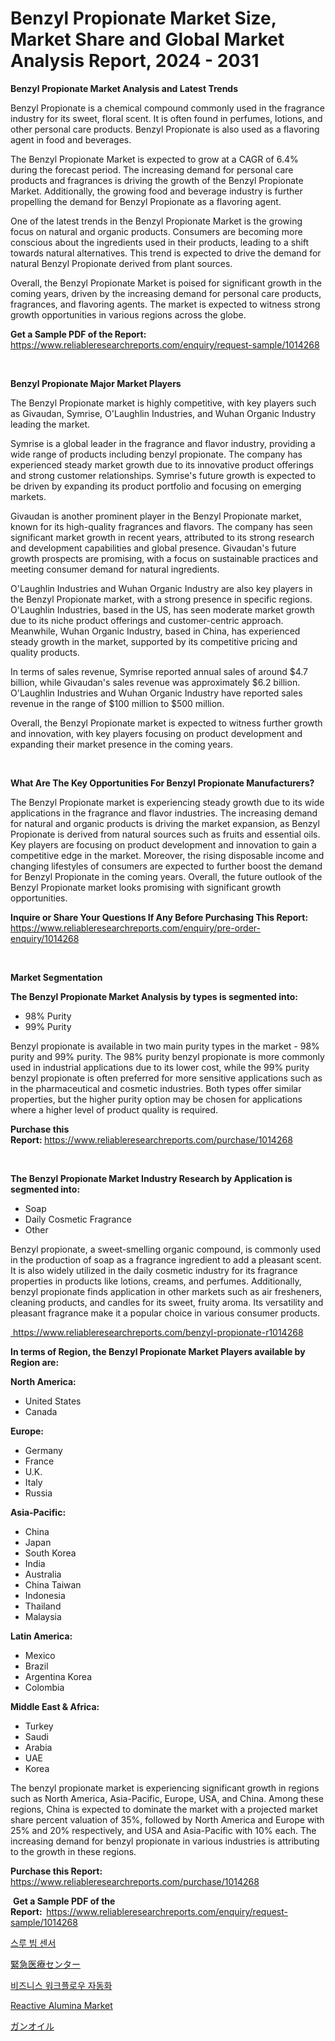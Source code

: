 <p><h1>Benzyl Propionate Market Size, Market Share and Global Market Analysis Report, 2024 - 2031</h1></p><p><strong>Benzyl Propionate Market Analysis and Latest Trends</strong></p>
<p><p>Benzyl Propionate is a chemical compound commonly used in the fragrance industry for its sweet, floral scent. It is often found in perfumes, lotions, and other personal care products. Benzyl Propionate is also used as a flavoring agent in food and beverages.</p><p>The Benzyl Propionate Market is expected to grow at a CAGR of 6.4% during the forecast period. The increasing demand for personal care products and fragrances is driving the growth of the Benzyl Propionate Market. Additionally, the growing food and beverage industry is further propelling the demand for Benzyl Propionate as a flavoring agent.</p><p>One of the latest trends in the Benzyl Propionate Market is the growing focus on natural and organic products. Consumers are becoming more conscious about the ingredients used in their products, leading to a shift towards natural alternatives. This trend is expected to drive the demand for natural Benzyl Propionate derived from plant sources.</p><p>Overall, the Benzyl Propionate Market is poised for significant growth in the coming years, driven by the increasing demand for personal care products, fragrances, and flavoring agents. The market is expected to witness strong growth opportunities in various regions across the globe.</p></p>
<p><strong>Get a Sample PDF of the Report:&nbsp;</strong> <a href="https://www.reliableresearchreports.com/enquiry/request-sample/1014268">https://www.reliableresearchreports.com/enquiry/request-sample/1014268</a></p>
<p>&nbsp;</p>
<p><strong>Benzyl Propionate Major Market Players</strong></p>
<p><p>The Benzyl Propionate market is highly competitive, with key players such as Givaudan, Symrise, O'Laughlin Industries, and Wuhan Organic Industry leading the market. </p><p>Symrise is a global leader in the fragrance and flavor industry, providing a wide range of products including benzyl propionate. The company has experienced steady market growth due to its innovative product offerings and strong customer relationships. Symrise's future growth is expected to be driven by expanding its product portfolio and focusing on emerging markets.</p><p>Givaudan is another prominent player in the Benzyl Propionate market, known for its high-quality fragrances and flavors. The company has seen significant market growth in recent years, attributed to its strong research and development capabilities and global presence. Givaudan's future growth prospects are promising, with a focus on sustainable practices and meeting consumer demand for natural ingredients.</p><p>O'Laughlin Industries and Wuhan Organic Industry are also key players in the Benzyl Propionate market, with a strong presence in specific regions. O'Laughlin Industries, based in the US, has seen moderate market growth due to its niche product offerings and customer-centric approach. Meanwhile, Wuhan Organic Industry, based in China, has experienced steady growth in the market, supported by its competitive pricing and quality products.</p><p>In terms of sales revenue, Symrise reported annual sales of around $4.7 billion, while Givaudan's sales revenue was approximately $6.2 billion. O'Laughlin Industries and Wuhan Organic Industry have reported sales revenue in the range of $100 million to $500 million.</p><p>Overall, the Benzyl Propionate market is expected to witness further growth and innovation, with key players focusing on product development and expanding their market presence in the coming years.</p></p>
<p>&nbsp;</p>
<p><strong>What Are The Key Opportunities For Benzyl Propionate Manufacturers?</strong></p>
<p><p>The Benzyl Propionate market is experiencing steady growth due to its wide applications in the fragrance and flavor industries. The increasing demand for natural and organic products is driving the market expansion, as Benzyl Propionate is derived from natural sources such as fruits and essential oils. Key players are focusing on product development and innovation to gain a competitive edge in the market. Moreover, the rising disposable income and changing lifestyles of consumers are expected to further boost the demand for Benzyl Propionate in the coming years. Overall, the future outlook of the Benzyl Propionate market looks promising with significant growth opportunities.</p></p>
<p><strong>Inquire or Share Your Questions If Any Before Purchasing This Report:</strong> <a href="https://www.reliableresearchreports.com/enquiry/pre-order-enquiry/1014268">https://www.reliableresearchreports.com/enquiry/pre-order-enquiry/1014268</a></p>
<p>&nbsp;</p>
<p><strong>Market Segmentation</strong></p>
<p><strong>The Benzyl Propionate Market Analysis by types is segmented into:</strong></p>
<p><ul><li>98% Purity</li><li>99% Purity</li></ul></p>
<p><p>Benzyl propionate is available in two main purity types in the market - 98% purity and 99% purity. The 98% purity benzyl propionate is more commonly used in industrial applications due to its lower cost, while the 99% purity benzyl propionate is often preferred for more sensitive applications such as in the pharmaceutical and cosmetic industries. Both types offer similar properties, but the higher purity option may be chosen for applications where a higher level of product quality is required.</p></p>
<p><strong>Purchase this Report:&nbsp;</strong><a href="https://www.reliableresearchreports.com/purchase/1014268">https://www.reliableresearchreports.com/purchase/1014268</a></p>
<p>&nbsp;</p>
<p><strong>The Benzyl Propionate Market Industry Research by Application is segmented into:</strong></p>
<p><ul><li>Soap</li><li>Daily Cosmetic Fragrance</li><li>Other</li></ul></p>
<p><p>Benzyl propionate, a sweet-smelling organic compound, is commonly used in the production of soap as a fragrance ingredient to add a pleasant scent. It is also widely utilized in the daily cosmetic industry for its fragrance properties in products like lotions, creams, and perfumes. Additionally, benzyl propionate finds application in other markets such as air fresheners, cleaning products, and candles for its sweet, fruity aroma. Its versatility and pleasant fragrance make it a popular choice in various consumer products.</p></p>
<p><a href="https://www.reliableresearchreports.com/benzyl-propionate-r1014268">&nbsp;https://www.reliableresearchreports.com/benzyl-propionate-r1014268</a></p>
<p><strong>In terms of Region, the Benzyl Propionate Market Players available by Region are:</strong></p>
<p>
    <p> <strong> North America: </strong>
        <ul>
            <li>United States</li>
            <li>Canada</li>
        </ul>
        </p> 
    <p> <strong> Europe: </strong>
        <ul>
            <li>Germany</li>
            <li>France</li>
            <li>U.K.</li>
            <li>Italy</li>
            <li>Russia</li>
        </ul>
        </p> 
    <p> <strong> Asia-Pacific: </strong>
        <ul>
            <li>China</li>
            <li>Japan</li>
            <li>South Korea</li>
            <li>India</li>
            <li>Australia</li>
            <li>China Taiwan</li>
            <li>Indonesia</li>
            <li>Thailand</li>
            <li>Malaysia</li>
        </ul>
        </p> 
    <p> <strong> Latin America: </strong>
        <ul>
            <li>Mexico</li>
            <li>Brazil</li>
            <li>Argentina Korea</li>
            <li>Colombia</li>
        </ul>
        </p> 
    <p> <strong> Middle East & Africa: </strong>
        <ul>
            <li>Turkey</li>
            <li>Saudi</li>
            <li>Arabia</li>
            <li>UAE</li>
            <li>Korea</li>
        </ul>
    </p>
    </p>
<p><p>The benzyl propionate market is experiencing significant growth in regions such as North America, Asia-Pacific, Europe, USA, and China. Among these regions, China is expected to dominate the market with a projected market share percent valuation of 35%, followed by North America and Europe with 25% and 20% respectively, and USA and Asia-Pacific with 10% each. The increasing demand for benzyl propionate in various industries is attributing to the growth in these regions.</p></p>
<p><strong>Purchase this Report: </strong><a href="https://www.reliableresearchreports.com/purchase/1014268">https://www.reliableresearchreports.com/purchase/1014268</a></p>
<p>&nbsp;<strong>Get a Sample PDF of the Report:&nbsp;&nbsp;</strong><a href="https://www.reliableresearchreports.com/enquiry/request-sample/1014268">https://www.reliableresearchreports.com/enquiry/request-sample/1014268</a></p>
<p><strong></strong></p>
<p><p><a href="https://medium.com/@garyauer906782023/%EB%B9%94-%EC%84%BC%EC%84%9C-%EC%8B%9C%EC%9E%A5-%EC%A1%B0%EC%82%AC-%EB%B3%B4%EA%B3%A0%EC%84%9C%EB%A5%BC-%ED%86%B5%ED%95%B4-2024%EB%85%84%EB%B6%80%ED%84%B0-2031%EB%85%84%EA%B9%8C%EC%A7%80%EC%9D%98-%EC%97%AD%EC%82%AC%EC%99%80-%EC%98%88%EC%B8%A1%EC%9D%84-%ED%8C%8C%EC%95%85%ED%95%A0-%EC%88%98-%EC%9E%88%EC%8A%B5%EB%8B%88%EB%8B%A4-93a0b9861a46">스루 빔 센서</a></p><p><a href="https://medium.com/@camerondowd204/%E7%B7%8A%E6%80%A5%E5%8C%BB%E7%99%82%E3%82%BB%E3%83%B3%E3%82%BF%E3%83%BC%E3%81%AE%E5%B8%82%E5%A0%B4%E3%83%AC%E3%83%9D%E3%83%BC%E3%83%88%E3%81%AF-%E3%81%93%E3%81%AE%E5%B8%82%E5%A0%B4%E3%81%AE%E6%9C%80%E6%96%B0%E3%81%AE%E3%83%88%E3%83%AC%E3%83%B3%E3%83%89%E3%81%A8%E6%88%90%E9%95%B7%E6%A9%9F%E4%BC%9A%E3%82%92%E6%98%8E%E3%82%89%E3%81%8B%E3%81%AB%E3%81%97%E3%81%BE%E3%81%99-74af6f9e7097">緊急医療センター</a></p><p><a href="https://github.com/oajzkywllm460/Market-Research-Report-List-2/blob/main/322159449620.md">비즈니스 워크플로우 자동화</a></p><p><a href="https://www.linkedin.com/pulse/reactive-alumina-market-size-examines-its-scope-primary-rxece?trackingId=eAaVdbX2BYLsrTooaqv0bg%3D%3D">Reactive Alumina Market</a></p><p><a href="https://medium.com/@amarart56456/%E9%8A%83%E6%B2%B9%E5%B8%82%E5%A0%B4%E5%88%86%E6%9E%90-%E3%81%9D%E3%81%AEcagr-%E5%B8%82%E5%A0%B4%E3%82%BB%E3%82%B0%E3%83%A1%E3%83%B3%E3%83%86%E3%83%BC%E3%82%B7%E3%83%A7%E3%83%B3-%E3%81%8A%E3%82%88%E3%81%B3%E3%82%B0%E3%83%AD%E3%83%BC%E3%83%90%E3%83%AB%E7%94%A3%E6%A5%AD%E6%A6%82%E8%A6%81-2e6e92dc37ed">ガンオイル</a></p></p>